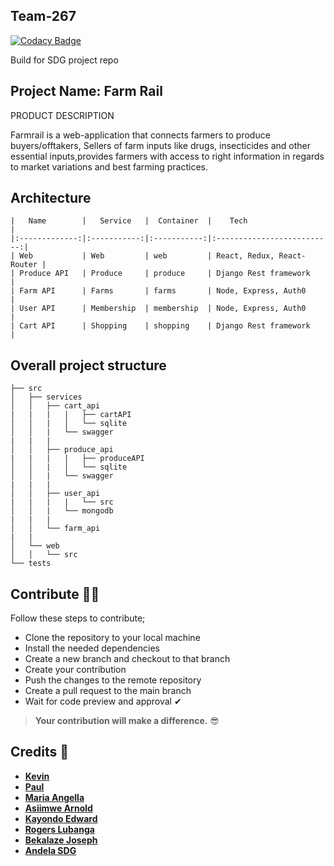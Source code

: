 ## Team-267

[![Codacy Badge](https://api.codacy.com/project/badge/Grade/b13777f5d669412cb02635a66b5de4a8)](https://app.codacy.com/gh/BuildForSDG/farmrail?utm_source=github.com&utm_medium=referral&utm_content=BuildForSDG/farmrail&utm_campaign=Badge_Grade_Dashboard)

Build for SDG project repo
## **Project Name: Farm Rail**

PRODUCT DESCRIPTION

Farmrail is a web-application that connects farmers to produce buyers/offtakers,
Sellers of farm inputs like drugs, insecticides and other essential inputs,provides farmers with
access to right information in regards to market variations and best farming practices.

## **Architecture**
```
|   Name        |   Service   |  Container  |    Tech                    |
|:-------------:|:-----------:|:-----------:|:--------------------------:|
| Web           | Web         | web         | React, Redux, React-Router |
| Produce API   | Produce     | produce     | Django Rest framework      |
| Farm API      | Farms       | farms       | Node, Express, Auth0       |
| User API      | Membership  | membership  | Node, Express, Auth0       |
| Cart API      | Shopping    | shopping    | Django Rest framework      |

```
 
 ## **Overall project structure**
 ```
├── src
│   ├── services
│   │   ├── cart_api
|   |   |   |   ├── cartAPI
│   │   |   │   └── sqlite
│   │   |   └── swagger
|   |   |
│   │   ├── produce_api
|   |   |   |   ├── produceAPI
│   │   |   │   └── sqlite
│   │   |   └── swagger
|   |   |
│   │   ├── user_api
|   |   |   |   └── src
│   │   |   └── mongodb
|   |   |
│   │   └── farm_api
|   |
│   └── web
│   │   └── src
└── tests
 ```

## **Contribute 🐱‍🏍**
Follow these steps to contribute;
- Clone the repository to your local machine
- Install the needed dependencies
- Create a new branch and checkout to that branch
- Create your contribution 
- Push the changes to the remote repository
- Create a pull request to the main branch
- Wait for code preview and approval ✔

> **Your contribution will make a difference.** 😎

## **Credits** 🙌
- [**Kevin**](https://github.com/kmwamasali) </br> 
- [**Paul**](https://github.com/LadPaule) </br>
- [**Maria Angella**](https://github.com/MariaAngella) </br>
- [**Asiimwe Arnold**](https://github.com/asiimwearnold) </br>
- [**Kayondo Edward**](https://github.com/amkayondo) </br>
- [**Rogers Lubanga**](https://github.com/swimking) </br>
- [**Bekalaze Joseph**](https://github.com/bekeplar) </br>
- [**Andela SDG**](https://github.com/BuildForSDG) </br>